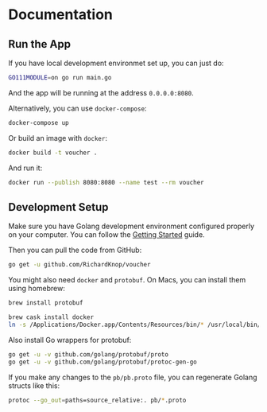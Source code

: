 # Documentation

## Run the App

If you have local development environmet set up, you can just do:

```sh
GO111MODULE=on go run main.go
```

And the app will be running at the address `0.0.0.0:8080`.

Alternatively, you can use `docker-compose`:

```sh
docker-compose up
```

Or build an image with `docker`:

```sh
docker build -t voucher .
```

And run it:

```sh
docker run --publish 8080:8080 --name test --rm voucher
```

## Development Setup

Make sure you have Golang development environment configured properly on your computer. You can follow the [Getting Started](https://golang.org/doc/install) guide.

Then you can pull the code from GitHub:

```sh
go get -u github.com/RichardKnop/voucher
```

You might also need `docker` and `protobuf`. On Macs, you can install them using homebrew:

```sh
brew install protobuf

brew cask install docker
ln -s /Applications/Docker.app/Contents/Resources/bin/* /usr/local/bin/
```

Also install Go wrappers for protobuf:

```sh
go get -u -v github.com/golang/protobuf/proto
go get -u -v github.com/golang/protobuf/protoc-gen-go
```

If you make any changes to the `pb/pb.proto` file, you can regenerate Golang structs like this:

```sh
protoc --go_out=paths=source_relative:. pb/*.proto
```

